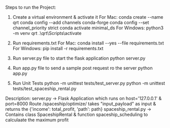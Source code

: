 Steps to run the Project:
1. Create a virtual environment & activate it
    For Mac:
        conda create --name qrt
        conda config --add channels conda-forge
        conda config --set channel_priority strict
        conda activate minimal_ds
    For Windows:
        python3 -m venv qrt
        .\qrt\Scripts\activate

2. Run requirements.txt
    For Mac:
        conda install --yes --file requirements.txt
    For Windows:
        pip install -r requirements.txt

3. Run server.py file to start the flask application
    python server.py

4. Run app.py file to send a sample post request ro the server
    python app.py

5. Run Unit Tests
    python -m unittest tests/test_server.py
    python -m unittest tests/test_spaceship_rental.py

Description:
server.py -> Flask Application which runs on host='127.0.0.1' & port=8000
             Route /spaceship/optimize/ takes "input_payload" as input & returns the {'income': total_profit, 'path': path}
spaceship_rental.py -> Contains class SpaceshipRental & function spaceship_scheduling to calculaate the maximum profit

